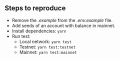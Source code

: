 ## Steps to reproduce

- Remove the _.example_ from the _.env.example_ file.
- Add seeds of an account with balance in mainnet.
- Install dependencies: `yarn`
- Run test:
  - Local network: `yarn test`
  - Testnet: `yarn test:testnet`
  - Mainnet: `yarn test:mainnet`
